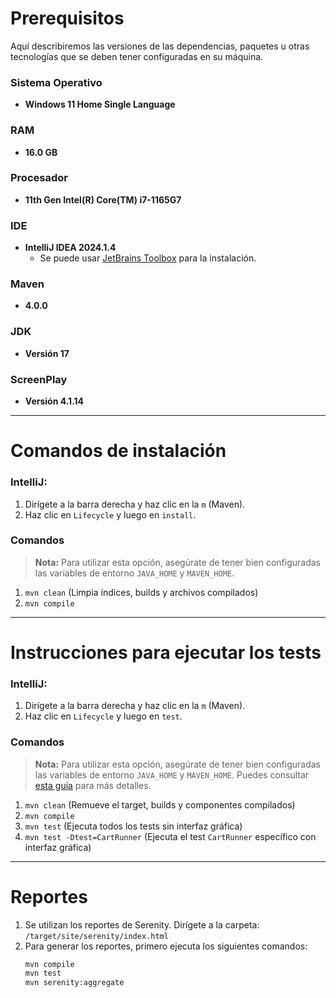 # Prerequisitos

Aquí describiremos las versiones de las dependencias, paquetes u otras tecnologías que se deben tener configuradas en su máquina.

### Sistema Operativo
- **Windows 11 Home Single Language**

### RAM
- **16.0 GB**

### Procesador
- **11th Gen Intel(R) Core(TM) i7-1165G7**

### IDE
- **IntelliJ IDEA 2024.1.4**
    - Se puede usar [JetBrains Toolbox](https://www.jetbrains.com/toolbox-app/) para la instalación.

### Maven
- **4.0.0**

### JDK
- **Versión 17**

### ScreenPlay
- **Versión 4.1.14**

---

# Comandos de instalación

### IntelliJ:
1. Dirígete a la barra derecha y haz clic en la `m` (Maven).
2. Haz clic en `Lifecycle` y luego en `install`.

### Comandos
> **Nota:** Para utilizar esta opción, asegúrate de tener bien configuradas las variables de entorno `JAVA_HOME` y `MAVEN_HOME`.

1. `mvn clean` (Limpia índices, builds y archivos compilados)
2. `mvn compile`

---

# Instrucciones para ejecutar los tests

### IntelliJ:
1. Dirígete a la barra derecha y haz clic en la `m` (Maven).
2. Haz clic en `Lifecycle` y luego en `test`.

### Comandos
> **Nota:** Para utilizar esta opción, asegúrate de tener bien configuradas las variables de entorno `JAVA_HOME` y `MAVEN_HOME`. Puedes consultar [esta guía](https://mkyong.com/maven/how-to-install-maven-in-windows/) para más detalles.

1. `mvn clean` (Remueve el target, builds y componentes compilados)
2. `mvn compile`
3. `mvn test` (Ejecuta todos los tests sin interfaz gráfica)
4. `mvn test -Dtest=CartRunner` (Ejecuta el test `CartRunner` específico con interfaz gráfica)

---

# Reportes

1. Se utilizan los reportes de Serenity. Dirígete a la carpeta: `/target/site/serenity/index.html`
2. Para generar los reportes, primero ejecuta los siguientes comandos:
   ```sh
   mvn compile
   mvn test
   mvn serenity:aggregate
